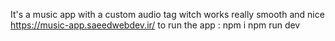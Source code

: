 It's a music app with a custom audio tag witch works really smooth and nice
https://music-app.saeedwebdev.ir/
to run the app :
npm i 
npm run dev 
